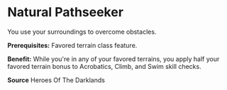 ﻿---
cssclass: [feats]

---
# Natural Pathseeker

You use your surroundings to overcome obstacles.

**Prerequisites:** Favored terrain class feature.

**Benefit:** While you're in any of your favored terrains, you apply half your favored terrain bonus to Acrobatics, Climb, and Swim skill checks.

**Source** Heroes Of The Darklands
